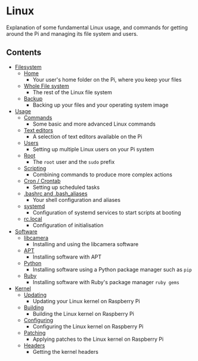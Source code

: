 # Linux

Explanation of some fundamental Linux usage, and commands for getting around the Pi and managing its file system and users.

## Contents

- [Filesystem](filesystem/README.md)
    - [Home](filesystem/home.md)
        - Your user's home folder on the Pi, where you keep your files
    - [Whole File system](filesystem/whole-filesystem.md)
        - The rest of the Linux file system
    - [Backup](filesystem/backup.md)
        - Backing up your files and your operating system image
- [Usage](usage/README.md)
    - [Commands](usage/commands.md)
        - Some basic and more advanced Linux commands
    - [Text editors](usage/text-editors.md)
        - A selection of text editors available on the Pi
    - [Users](usage/users.md)
        - Setting up multiple Linux users on your Pi system
    - [Root](usage/root.md)
        - The `root` user and the `sudo` prefix
    - [Scripting](usage/scripting.md)
        - Combining commands to produce more complex actions
    - [Cron / Crontab](usage/cron.md)
        - Setting up scheduled tasks
    - [.bashrc and .bash_aliases](usage/bashrc.md)
        - Your shell configuration and aliases
    - [systemd](usage/systemd.md)
        - Configuration of systemd services to start scripts at booting
    - [rc.local](usage/rc-local.md)
        - Configuration of initialisation
- [Software](software/README.md)
    - [libcamera](software/libcamera/README.md)
        - Installing and using the libcamera software
    - [APT](software/apt.md)
        - Installing software with APT
    - [Python](software/python.md)
        - Installing software using a Python package manager such as `pip`
    - [Ruby](software/ruby.md)
        - Installing software with Ruby's package manager `ruby gems`
- [Kernel](kernel/README.md)
    - [Updating](kernel/updating.md)
        - Updating your Linux kernel on Raspberry Pi
    - [Building](kernel/building.md)
        - Building the Linux kernel on Raspberry Pi
    - [Configuring](kernel/configuring.md)
        - Configuring the Linux kernel on Raspberry Pi
    - [Patching](kernel/patching.md)
        - Applying patches to the Linux kernel on Raspberry Pi
    - [Headers](kernel/headers.md)
        - Getting the kernel headers
